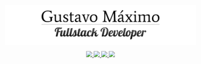 ![](public/banner.png)

<p align="center">
    <a href="" alt="LinkedIn">
        <img src="https://img.shields.io/badge/-LinkedIn-blue?logo=Linkedin&logoColor=white" />
    </a>
    <a href="mailto:gfmaximo97@gmail.com" alt="Email">
        <img src="https://img.shields.io/badge/-Email-red?logo=gmail&logoColor=white" />
    </a>
    <a href="https://www.codewars.com/users/GoldenMaximo/completed" alt="CodeWars">
        <img src="https://img.shields.io/badge/CodeWars-6%20Kyu-yellow?logo=codewars&logoColor=red" />
    </a>
    <a href="https://github.com/GoldenMaximo/" alt="Email">
        <img src="https://img.shields.io/github/followers/GoldenMaximo?label=Follow&style=social" />
    </a>
</p>

<!--
**GoldenMaximo/GoldenMaximo** is a ✨ _special_ ✨ repository because its `README.md` (this file) appears on your GitHub profile.

Here are some ideas to get you started:

- 🔭 I’m currently working on ...
- 🌱 I’m currently learning ...
- 👯 I’m looking to collaborate on ...
- 🤔 I’m looking for help with ...
- 💬 Ask me about ...
- 📫 How to reach me: ...
- 😄 Pronouns: ...
- ⚡ Fun fact: ...
-->
